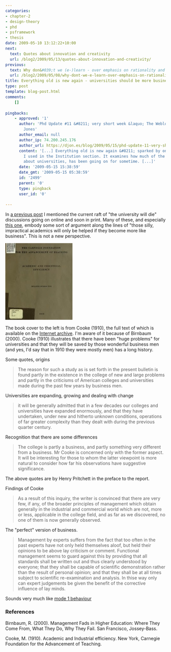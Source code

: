 ```yaml
---
categories:
- chapter-2
- design-theory
- phd
- psframework
- thesis
date: 2009-05-10 13:12:22+10:00
next:
  text: Quotes about innovation and creativity
  url: /blog2/2009/05/13/quotes-about-innovation-and-creativity/
previous:
  text: Why don&#039;t we (e-)learn - over emphasis on rationality and defensive routines
  url: /blog2/2009/05/08/why-dont-we-e-learn-over-emphasis-on-rationality-and-defensive-routines/
title: Everything old is new again - universities should be more business like
type: post
template: blog-post.html
comments:
    []
    
pingbacks:
    - approved: '1'
      author: 'Phd Update #11 &#8211; very short week &laquo; The Weblog of (a) David
        Jones'
      author_email: null
      author_ip: 74.200.245.176
      author_url: https://djon.es/blog/2009/05/15/phd-update-11-very-short-week/
      content: '[...] Everything old is new again &#8211; sparked by one of the texts
        I used in the Institution section. It examines how much of the concern shown today
        about universities, has been going on for sometime. [...]'
      date: '2009-05-15 15:38:59'
      date_gmt: '2009-05-15 05:38:59'
      id: '2499'
      parent: '0'
      type: pingback
      user_id: '0'
    
---
```

In [a previous post](/blog2/2009/05/06/university-change-or-die-and-another-problem-with-the-lms-model/) I mentioned the current raft of "the university will die" discussions going on online and soon in print. Many of these, and especially [this one](http://www.popecenter.org/clarion_call/article.html?id=2161), embody some sort of argument along the lines of "those silly, impractical academics will only be helped if they become more like business". This is not a new perspective.

[![Cover of Academic and Industrial Efficiency](images/3516650893_7d4e95724d_m.jpg)](http://www.flickr.com/photos/david_jones/3516650893/ "Cover of Academic and Industrial Efficiency by David T Jones, on Flickr")

The book cover to the left is from Cooke (1910), the full text of which is available on the [Internet archive](http://www.archive.org/details/academicindustri05cookuoft). I'm aware of it because of Birnbaum (2000). Cooke (1910) illustrates that there have been "huge problems" for universities and that they will be saved by those wonderful business men (and yes, I'd say that in 1910 they were mostly men) has a long history.

Some quotes, origins

> The reason for such a study as is set forth in the present bulletin is found partly in the existence in the college of new and large problems and partly in the criticisms of American colleges and universities made during the past few years by business men.

Universities are expanding, growing and dealing with change

> it will be generally admitted that in a few decades our colleges and universities have expanded enormously, and that they have undertaken, under new and hitherto unknown conditions, operations of far greater complexity than they dealt with during the previous quarter century.

Recognition that there are some differences

> The college is partly a business, and partly something very different from a business. Mr Cooke is concerned only with the former aspect. It will be interesting for those to whom the latter viewpoint is more natural to consider how far his observations have suggestive significance.

The above quotes are by Henry Pritchett in the preface to the report.

Findings of Cooke

> As a result of this inquiry, the writer is convinced that there are very few, if any, of the broader principles of management which obtain generally in the industrial and commercial world which are not, more or less, applicable in the college field, and as far as we discovered, no one of them is now generally observed.

The "perfect" version of business.

> Management by experts suffers from the fact that too often in the past experts have not only held themselves aloof, but held their opinions to be above lay criticism or comment. Functional management seems to guard against this by providing that all standards shall be written out and thus clearly understood by everyone; that they shall be capable of scientific demonstration rather than the result of personal opinion; and that they shall be at all times subject to scientific re-examination and analysis. In thise way only can expert judgements be given the benefit of the corrective influence of lay minds.

Sounds very much like [mode 1 behaviour](/blog2/2009/05/08/why-dont-we-e-learn-over-emphasis-on-rationality-and-defensive-routines/)

### References

Birnbaum, R. (2000). Management Fads in Higher Education: Where They Come From, What They Do, Why They Fail. San Francisco, Jossey-Bass.

Cooke, M. (1910). Academic and Industrial efficiency. New York, Carnegie Foundation for the Advancement of Teaching.